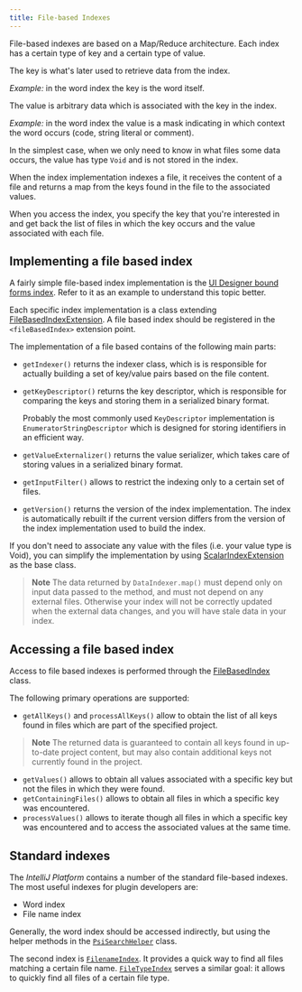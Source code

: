 ```yaml
---
title: File-based Indexes
---
```


File-based indexes are based on a Map/Reduce architecture. Each index has a certain type of key and a certain type of value.

The key is what's later used to retrieve data from the index.

*Example:* in the word index the key is the word itself.

The value is arbitrary data which is associated with the key in the index.

*Example:* in the word index the value is a mask indicating in which context the word occurs (code, string literal or comment).

In the simplest case, when we only need to know in what files some data occurs, the value has type `Void` and is not stored in the index.

When the index implementation indexes a file, it receives the content of a file and returns a map from the keys found in the file to the associated values.

When you access the index, you specify the key that you're interested in and get back the list of files in which the key occurs and the value associated with each file.

## Implementing a file based index

A fairly simple file-based index implementation is the [UI Designer bound forms index](upsource:///plugins/ui-designer/src/com/intellij/uiDesigner/binding/FormClassIndex.java). Refer to it as an example to understand this topic better.

Each specific index implementation is a class extending [FileBasedIndexExtension](upsource:///platform/indexing-api/src/com/intellij/util/indexing/FileBasedIndexExtension.java). A file based index should be registered in the `<fileBasedIndex>` extension point.

The implementation of a file based contains of the following main parts:

* `getIndexer()` returns the indexer class, which is is responsible for actually building a set of key/value pairs based on the file content.
* `getKeyDescriptor()` returns the key descriptor, which is responsible for comparing the keys and storing them in a serialized binary format.

   Probably the most commonly used `KeyDescriptor` implementation is `EnumeratorStringDescriptor` which is designed for storing identifiers in an efficient way.
* `getValueExternalizer()` returns the value serializer, which takes care of storing values in a serialized binary format.
* `getInputFilter()` allows to restrict the indexing only to a certain set of files.
* `getVersion()` returns the version of the index implementation. The index is automatically rebuilt if the current version differs from the version of the index implementation used to build the index.

If you don't need to associate any value with the files (i.e. your value type is Void), you can simplify the implementation by using [ScalarIndexExtension](upsource:///platform/indexing-impl/src/com/intellij/util/indexing/ScalarIndexExtension.java) as the base class.

> **Note** The data returned by `DataIndexer.map()` must depend only on input data passed to the method, and must not depend on any external files. Otherwise your index will not be correctly updated when the external data changes, and you will have stale data in your index.

## Accessing a file based index

Access to file based indexes is performed through the [FileBasedIndex](upsource:///platform/indexing-api/src/com/intellij/util/indexing/FileBasedIndex.java) class.

The following primary operations are supported:

* `getAllKeys()` and `processAllKeys()` allow to obtain the list of all keys found in files which are part of the specified project.

> **Note** The returned data is guaranteed to contain all keys found in up-to-date project content, but may also contain additional keys not currently found in the project.

* `getValues()` allows to obtain all values associated with a specific key but not the files in which they were found.
* `getContainingFiles()` allows to obtain all files in which a specific key was encountered.
* `processValues()` allows to iterate though all files in which a specific key was encountered and to access the associated values at the same time.

## Standard indexes

The *IntelliJ Platform* contains a number of the standard file-based indexes. The most useful indexes for plugin developers are:

* Word index
* File name index

Generally, the word index should be accessed indirectly, but using the helper methods in the [`PsiSearchHelper`](upsource:///platform/indexing-api/src/com/intellij/psi/search/PsiSearchHelper.java) class.

The second index is [`FilenameIndex`](upsource:///platform/indexing-impl/src/com/intellij/psi/search/FilenameIndex.java). It provides a quick way to find all files matching a certain file name. [`FileTypeIndex`](upsource:///platform/indexing-impl/src/com/intellij/psi/search/FileTypeIndex.java) serves a similar goal: it allows to quickly find all files of a certain file type.
